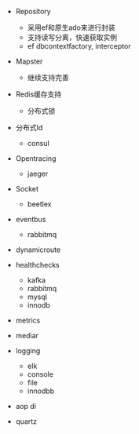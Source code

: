 - Repository
    - 采用ef和原生ado来进行封装
    - 支持读写分离，快速获取实例
    - ef dbcontextfactory, interceptor

- Mapster
    - 继续支持完善

- Redis缓存支持
    - 分布式锁

- 分布式Id
    - consul

- Opentracing
    - jaeger

- Socket
    - beetlex

- eventbus
    - rabbitmq

- dynamicroute

- healthchecks
    - kafka
    - rabbitmq
    - mysql
    - innodb

- metrics

- mediar

- logging 
    - elk
    - console
    - file
    - innodbb

- aop di

- quartz


